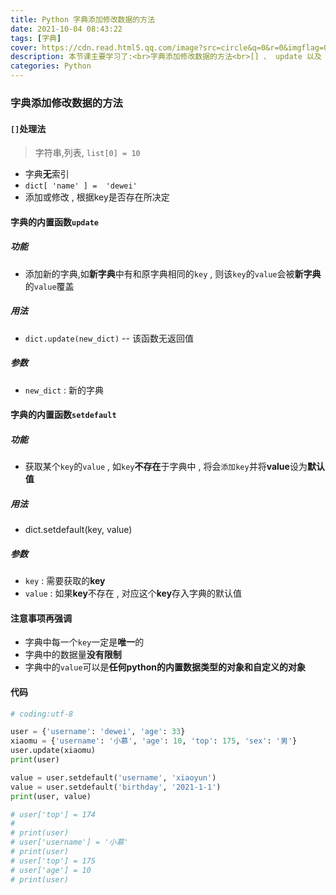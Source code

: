 ```yaml
---
title: Python 字典添加修改数据的方法
date: 2021-10-04 08:43:22
tags: [字典]
cover: https://cdn.read.html5.qq.com/image?src=circle&q=0&r=0&imgflag=0&cdn_cache=1800&w=0&h=0&imageUrl=https://learnonly-7.oss-cn-qingdao.aliyuncs.com/2021-10-3/5.png
description: 本节课主要学习了:<br>字典添加修改数据的方法<br>[] 、 update 以及 setdefault 
categories: Python
---
```


### 字典添加修改数据的方法

#### `[]`处理法

> 字符串,列表, `list[0] = 10`

- 字典**无**索引
- `dict[ 'name' ] =  'dewei'`
- 添加或修改 ,  根据key是否存在所决定

#### 字典的内置函数`update`

##### 功能

- 添加新的字典,如**新字典**中有和原字典相同的`key` , 则该`key`的`value`会被**新字典**的`value`覆盖

##### 用法

- `dict.update(new_dict)` -- 该函数无返回值

##### 参数

- `new_dict` : 新的字典

#### 字典的内置函数`setdefault`

##### 功能

- 获取某个`key`的`value` , 如`key`**不存在**于字典中 , 将会`添加key`并将**value**设为**默认值**

##### 用法

- dict.setdefault(key, value)

##### 参数

- `key` : 需要获取的**key**
- `value` : 如果**key**不存在 , 对应这个**key**存入字典的默认值

#### 注意事项再强调

- 字典中每一个`key`一定是**唯一**的
- 字典中的数据量**没有限制**
- 字典中的`value`可以是**任何python的内置数据类型的对象和自定义的对象**

#### 代码

```python
# coding:utf-8

user = {'username': 'dewei', 'age': 33}
xiaomu = {'username': '小慕', 'age': 10, 'top': 175, 'sex': '男'}
user.update(xiaomu)
print(user)

value = user.setdefault('username', 'xiaoyun')
value = user.setdefault('birthday', '2021-1-1')
print(user, value)

# user['top'] = 174
#
# print(user)
# user['username'] = '小慕'
# print(user)
# user['top'] = 175
# user['age'] = 10
# print(user)

```

